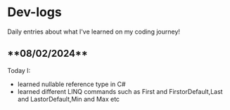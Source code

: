# Dev-logs

Daily entries about what I've learned on my coding journey!

<h2>**08/02/2024**</h2>

Today I:

- learned nullable reference type in C#
- learned different LINQ commands such as First and FirstorDefault,Last and LastorDefault,Min and Max etc
